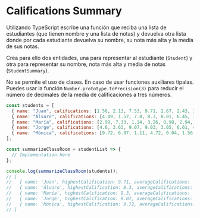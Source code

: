 # Califications Summary

Utilizando TypeScript escribe una función que reciba una lista de estudiantes (que tienen nombre y una lista de notas) y devuelva otra lista donde por cada estudiante devuelva su nombre, su nota más alta y la media de sus notas.

Crea para ello dos entidades, una para representar al estudiante (`Student`) y otra para representar su nombre, nota más alta y media de notas (`StudentSummary`).

No se permite el uso de clases. En caso de usar funciones auxiliares típalas. Puedes usar la función `Number.prototype.toPrecision(3)` para reducir el número de decimales de la media de calificaciones a tres números.

```javascript
const students = [
  { name: "Juan", califications: [1.56, 2.13, 7.53, 9.71, 2.67, 2.43, 2.86, 9.42, 8.08, 7.34] },
  { name: "Álvaro", califications: [4.49, 1.52, 7.0, 8.3, 8.01, 6.45, 3.72, 3.27, 6.99, 6.01] },
  { name: "María", califications: [2.99, 7.33, 1.14, 3.26, 0.98, 2.94, 4.99, 4.51, 1.8, 9.3] },
  { name: "Jorge", califications: [4.6, 3.63, 9.07, 9.03, 3.05, 6.61, 4.81, 1.39, 2.97, 8.69] },
  { name: "Mónica", califications: [9.72, 6.07, 1.11, 4.72, 0.04, 1.56, 0.66, 3.87, 6.97, 9.48] },
];

const summarizeClassRoom = studentList => {
  // Implementation here
};

console.log(summarizeClassRoom(students));
// [
//   { name: 'Juan', highestCalification: 9.71, averageCalifications: '5.37' },
//   { name: 'Álvaro', highestCalification: 8.3, averageCalifications: '5.58' },
//   { name: 'María', highestCalification: 9.3, averageCalifications: '3.92' },
//   { name: 'Jorge', highestCalification: 9.07, averageCalifications: '5.38' },
//   { name: 'Mónica', highestCalification: 9.72, averageCalifications: '4.42' }
// ]
```
